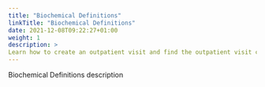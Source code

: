```yaml
---
title: "Biochemical Definitions"
linkTitle: "Biochemical Definitions"
date: 2021-12-08T09:22:27+01:00
weight: 1
description: >
Learn how to create an outpatient visit and find the outpatient visit created previously
---
```


Biochemical Definitions description
